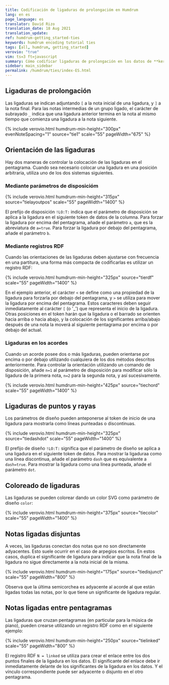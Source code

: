 ```yaml
---
title: Codificación de ligaduras de prolongacióm en Humdrum
lang: en es
page_language: es
translator: David Rizo
translation_date: 18 Aug 2021
translation_update:
ref: humdrum-getting_started-ties
keywords: humdrum encoding tutorial ties
tags: [all, humdrum, getting_started]
verovio: "true"
vim: ts=3 ft=javascript
summary: Cómo codificar ligaduras de prolongación en los datos de **kern.
sidebar: main_sidebar
permalink: /humdrum/ties/index-ES.html
---
```


<!--{% include humdrum/ties.txt %}-->
## Ligaduras de prolongación ##

Las ligaduras se indican adjuntando `[` a la nota inicial de una ligadura, y `]` a la nota final.  Para las notas intermedias de un grupo ligado, el carácter de subrayado `_` indica que una ligadura anterior termina en la nota al mismo tiempo que comienza una ligadura a la nota siguiente.

{% include verovio.html
	humdrum-min-height="300px"
	evenNoteSpacing="1"
	source="tie1"
	scale="55"
	pageWidth="675"
%}
<script type="application/x-humdrum" id="tie1">
**kern
*M2/4
[4c
=1
4c.]
[8d
=2
2d_
=3
4d] [4a
4a_
=4
2a]
==
*-
</script>


<!-- Fin include -->

## Orientación de las ligaduras ##

Hay dos maneras de controlar la colocación de las ligaduras en el pentagrama.  Cuando sea necesario colocar una ligadura en una posición arbitraria, utiliza uno de los dos sistemas siguientes.

### Mediante parámetros de disposicióm ###


{% include verovio.html
	humdrum-min-height="315px"
	source="tielayoutpos"
	scale="55"
	pageWidth="1400"
%}
<script type="application/x-humdrum" id="tielayoutpos">
**kern
*M4/4
=1
[4f
4f]
!LO:T:a
[4f
4f]
=2
[4ff
4ff]
!LO:T:b
[4ff
4ff]
==
*-
</script>

El prefijo de disposición `!LO:T:` indica que el parámetro de disposición se aplica a la ligadura en el siguiente token de datos de la columna.  Para forzar la ligadura por encima del pentagrama, añade el parámetro `a`, que es la abreviatura de `a=true`.  Para forzar la ligadura por debajo del pentagrama, añade el parámetro `b`.

### Mediante registros RDF ###

Cuando las orientaciones de las ligaduras deben ajustarse con frecuencia en una partitura, una forma más compacta de codificarlas es utilizar un registro RDF:

{% include verovio.html
	humdrum-min-height="325px"
	source="tierdf"
	scale="55"
	pageWidth="1400"
%}
<script type="application/x-humdrum" id="tierdf">
**kern
*M4/4
=1
[4f
4f]
[>4f
4f]
=2
[4ff
4ff]
[<4ff
4ff]
==
*-
!!!RDF**kern: < = below
!!!RDF**kern: > = above
</script>

En el ejemplo anterior, el carácter `<` se define como una propiedad de la ligadura para forzarla por debajo del pentagrama, y `>` se utiliza para mover la ligadura por encima del pentagrama.  Estos caracteres deben seguir inmediatamente al carácter `[` (o '_') que representa el inicio de la ligadura.  Otras posiciones en el token harán que la ligadura o el barrado se orienten hacia arriba o hacia abajo, y la colocación de los significantes arriba/abajo después de una nota la moverá al siguiente pentagrama por encima o por debajo del actual.


### Ligaduras en los acordes ###

Cuando un acorde posee dos o más ligaduras, pueden orientarse por encima o por debajo utilizando cualquiera de los dos métodos descritos anteriormente.  Para controlar la orientación utilizando un comando de disposición, añade `n=1` al parámetro de disposición para modificar sólo la ligadura de la primera nota, `n=2` para la segunda nota, y así sucesivamente.

{% include verovio.html
	humdrum-min-height="425px"
	source="tiechord"
	scale="55"
	pageWidth="1400"
%}
<script type="application/x-humdrum" id="tiechord">
**kern
*M4/4
=1
[4f [4a [4c
4f] 4a] 4c]
[>4f [>4a [>4c
4f] 4a] 4c]
=2
!LO:T:n=1:a
!LO:T:n=2:a
!LO:T:n=3:a
[4f [4a [4c
4f] 4a] 4c]
!LO:T:n=1:b
!LO:T:n=2:b
!LO:T:n=3:b
[4f [4a [4c
4f] 4a] 4c]
==
*-
!!!RDF**kern: < = below
!!!RDF**kern: > = above
</script>


## Ligaduras de puntos y rayas ##

Los parámetros de diseño pueden anteponerse al token de inicio de una ligadura para mostrarla como líneas punteadas o discontinuas.

{% include verovio.html
	humdrum-min-height="325px"
	source="tiedashdot"
	scale="55"
	pageWidth="1400"
%}
<script type="application/x-humdrum" id="tiedashdot">
**kern
*M4/4
=1
[4e
4e]
!LO:T:dash
[4e
4e]
=2
[4e
4e]
!LO:T:dot
[4e
4e]
==
*-
</script>

El prefijo de diseño `!LO:T:` significa que el parámetro de diseño se aplica a una ligadura en el siguiente token de datos.  Para mostrar la ligaduraa como una línea discontinua, añade el parámetro `dash` que es equivalente a `dash=true`. Para mostrar la ligadura como una línea punteada, añade el parámetro `dot`.


## Coloreado de ligaduras ##

Las ligaduras se pueden colorear dando un color SVG como parámetro de diseño `color`:

{% include verovio.html
	humdrum-min-height="375px"
	source="tiecolor"
	scale="55"
	pageWidth="1400"
%}
<script type="application/x-humdrum" id="tiecolor">
**kern
*M4/4
=1
!LO:T:color=limegreen
[2f
2f]
=2
!LO:T:dot
!LO:T:a
!LO:T:color=hotpink
[2f
2f]
=2
!LO:T:n=1:dot:color=limegreen
!LO:T:n=2:dash:color=hotpink
[2c [2g
2c] 2g]
==
*-
</script>

## Notas ligadas disjuntas ##

A veces, las ligaduras conectan dos notas que no son directamente adyacentes.  Esto suele ocurrir en el caso de arpegios escritos.  En estos casos, duplica el significante de ligadura para indicar que la nota final de la ligadura no sigue directamente a la nota inicial de la misma.


{% include verovio.html
	humdrum-min-height="175px"
	source="tiedisjunct"
	scale="55"
	pageWidth="800"
%}
<script type="application/x-humdrum" id="tiedisjunct">
**kern
*M4/4
[[16cL
[[16e
[[16g
[16ccJ
2.c]] 2.e]] 2.g]] 2.cc]
=
*-
</script>

Observa que la última semicorchea es adyacente al acorde al que están ligadas todas las notas, por lo que tiene un significante de ligadura regular.


## Notas ligadas entre pentagramas ##

Las ligaduras que cruzan pentagramas (en particular para la música de piano), pueden crearse utilizando un registro RDF como en el siguiente ejemplo:


{% include verovio.html
	humdrum-min-height="250px"
	source="tielinked"
	scale="55"
	pageWidth="800"
%}
<script type="application/x-humdrum" id="tielinked">
**kern	**kern
*clefF4	*clefG2
*M4/4	*M4/4
=1	=1
2F	4f
.	N[4B<
2BN]	4g
.	4f
=	=
*-	*-
!!!RDF**kern: N = linked
!!!RDF**kern: < = below
</script>

El registro RDF `N = linked` se utiliza para crear el enlace entre los dos puntos finales de la ligadura en los datos.  El significante del enlace debe ir inmediatamente delante de los significantes de la ligadura en los datos.  Y el vínculo correspondiente puede ser adyacente o disjunto en el otro pentagrama.


